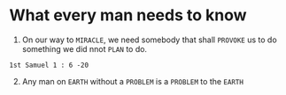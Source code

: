 # What every man needs to know

1. On our way to `MIRACLE`, we need somebody that shall `PROVOKE` us to do something we did nnot `PLAN` to do. 
```
1st Samuel 1 : 6 -20
```
2. Any man on `EARTH` without a `PROBLEM` is a `PROBLEM` to the `EARTH`
